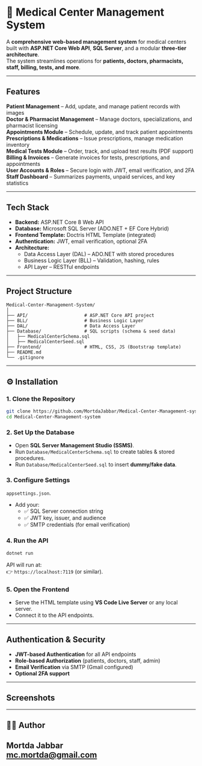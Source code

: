 # 🏥 Medical Center Management System

A **comprehensive web-based management system** for medical centers built with **ASP.NET Core Web API**, **SQL Server**, and a modular **three-tier architecture**.  
The system streamlines operations for **patients, doctors, pharmacists, staff, billing, tests, and more**.

---

##  Features

**Patient Management** – Add, update, and manage patient records with images  
**Doctor & Pharmacist Management** – Manage doctors, specializations, and pharmacist licensing  
 **Appointments Module** – Schedule, update, and track patient appointments  
 **Prescriptions & Medications** – Issue prescriptions, manage medication inventory  
 **Medical Tests Module** – Order, track, and upload test results (PDF support)  
 **Billing & Invoices** – Generate invoices for tests, prescriptions, and appointments  
 **User Accounts & Roles** – Secure login with JWT, email verification, and 2FA  
 **Staff Dashboard** – Summarizes payments, unpaid services, and key statistics  

---

##  Tech Stack

- **Backend:** ASP.NET Core 8 Web API  
- **Database:** Microsoft SQL Server (ADO.NET + EF Core Hybrid)  
- **Frontend Template:** Doctris HTML Template (integrated)  
- **Authentication:** JWT, email verification, optional 2FA  
- **Architecture:**  
  - Data Access Layer (DAL) – ADO.NET with stored procedures  
  - Business Logic Layer (BLL) – Validation, hashing, rules  
  - API Layer – RESTful endpoints  

---

##  Project Structure

```
Medical-Center-Management-System/
│
├── API/                     # ASP.NET Core API project
├── BLL/                     # Business Logic Layer
├── DAL/                     # Data Access Layer
├── Database/                # SQL scripts (schema & seed data)
│   ├── MedicalCenterSchema.sql
│   ├── MedicalCenterSeed.sql
├── Frontend/                # HTML, CSS, JS (Bootstrap template)
├── README.md
└── .gitignore
```

---

## ⚙️ Installation

###  **1. Clone the Repository**
```bash
git clone https://github.com/MortdaJabbar/Medical-Center-Management-system.git
cd Medical-Center-Management-system
```

###  **2. Set Up the Database**
- Open **SQL Server Management Studio (SSMS)**.
- Run `Database/MedicalCenterSchema.sql` to create tables & stored procedures.
- Run `Database/MedicalCenterSeed.sql` to insert **dummy/fake data**.

###  **3. Configure Settings**
 `appsettings.json`.
- Add your:
  - ✅ SQL Server connection string
  - ✅ JWT key, issuer, and audience
  - ✅ SMTP credentials (for email verification)

###  **4. Run the API**
```bash
dotnet run
```
API will run at:  
👉 `https://localhost:7119` (or similar).

###  **5. Open the Frontend**
- Serve the HTML template using **VS Code Live Server** or any local server.
- Connect it to the API endpoints.

---

##  Authentication & Security

-  **JWT-based Authentication** for all API endpoints  
-  **Role-based Authorization** (patients, doctors, staff, admin)  
-  **Email Verification** via SMTP (Gmail configured)  
-  **Optional 2FA support**

---

##  Screenshots 

---

## 👨‍💻 Author

Mortda Jabbar  
mc.mortda@gmail.com
---
